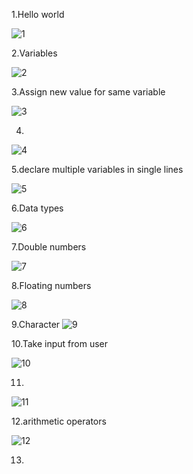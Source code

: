 1.Hello world

![1](https://github.com/user-attachments/assets/83d8012e-76c4-4135-a171-b34074b7e5b2)

2.Variables

![2](https://github.com/user-attachments/assets/895a6507-0267-421e-a16d-2120fdd71412)

3.Assign new value for same variable

![3](https://github.com/user-attachments/assets/1b161fb6-37df-45c0-b869-158db41eee06)

4.

![4](https://github.com/user-attachments/assets/0be5a5c7-2f9b-4e88-9142-2bafed30df6a)

5.declare multiple variables in single lines

![5](https://github.com/user-attachments/assets/a3183201-4f85-442d-b050-2cc5190ef05c)

6.Data types

![6](https://github.com/user-attachments/assets/3ba8866e-9fbe-4604-828b-d5d4c4223b27)

7.Double numbers

![7](https://github.com/user-attachments/assets/ca565655-8500-4a6a-be64-8c4bc6d6c7be)

8.Floating numbers

![8](https://github.com/user-attachments/assets/ac26e280-813a-4b28-abd6-260dfa783ff3)

9.Character
![9](https://github.com/user-attachments/assets/e995a9b2-44b2-4ea7-81e9-f3dc2ccfeca4)

10.Take input from user

![10](https://github.com/user-attachments/assets/34539756-f5e8-4c87-9819-663a2e96d5e0)

11.

![11](https://github.com/user-attachments/assets/5e2710c4-1c0e-4494-a396-e541fb730e17)

12.arithmetic operators

![12](https://github.com/user-attachments/assets/c9289096-f5f3-481d-a6fb-8b062c9d4204)

13.
























